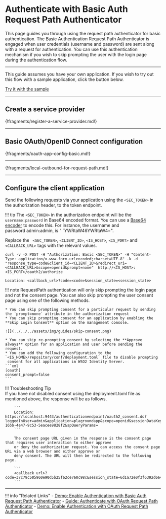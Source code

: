 # Authenticate with Basic Auth Request Path Authenticator

This page guides you through using the request path authenticator for basic authentication. 
The Basic Authentication Request Path Authenticator is engaged when user credentials (username and password) 
are sent along with a request for authentication. You can use this authentication mechanism if you wish to skip 
prompting the user with the login page during the authentication flow.

---

This guide assumes you have your own application. If you wish to try out this flow with a sample application, click the button below. 

<a class="samplebtn_a" href="../../quick-starts/basic-auth-request-path-sample" rel="nofollow noopener">Try it with the sample</a>


----

## Create a service provider

{!fragments/register-a-service-provider.md!}

----

## Basic OAuth/OpenID Connect configuration

{!fragments/oauth-app-config-basic.md!}

----
{!fragments/local-outbound-for-request-path.md!}

----

## Configure the client application

Send the following requests via your application using the `<SEC_TOKEN>` in the authorization header, to the token endpoint. 

!!! tip
    The `<SEC_TOKEN>` in the authorization endpoint will be the `username:password` in Base64
    encoded format. You can use a [Base64 encoder](https://www.base64encode.org/) 
    to encode this. For instance, the username and password admin:admin, is "
    `YWRtaW46YWRtaW4=".
    
Replace the ` <SEC_TOKEN>`, `<CLIENT_ID>`, `<IS_HOST>`, `<IS_PORT>` and `<CALLBACK_URL>` tags with the relevant values.

    
```tab="Request Format"
curl -v -X POST -H "Authorization: Basic <SEC_TOKEN>" -H "Content-Type: application/x-www-form-urlencoded;charset=UTF-8" -k -d "response_type=code&client_id=<CLIENT_ID>&redirect_uri=<CALLBACK_URL>&scope=openid&prompt=none"  http://<IS_HOST>:<IS_PORT>/oauth2/authorize
```

```tab="Response Format"
Location: <callback_url>?code=<code>&session_state=<session_state>
```

!!! note
    RequestPath authentication will only skip prompting the login page and not the consent page.
    You can also skip prompting the user consent page using one of the following methods.
    
    * You can skip prompting consent for a particular request by sending the `prompt=none` attribute in the authorization request
    * You can skip prompting consent for an application by enabling the **Skip Login Consent** option on the management console.
    
	![](../../../assets/img/guides/skip-consent.png)

    * You can skip re-prompting consent by selecting the **Approve always** option for an application and user before sending the request.
    * You can add the following configuration to the `<IS_HOME>/repository/conf/deployment.toml` file to disable prompting
     consent for all applications in WSO2 Identity Server.
    ```xml
    [oauth]
    consent_prompt=false
    ```

!!! Troubleshooting Tip  
        If you have not disabled consent using the deployment.toml file as mentioned above, the response will be as follows.
    
        ```
        Location: https://localhost:9443/authenticationendpoint/oauth2_consent.do?loggedInUser=admin&application=plagroundapp&scope=openid&sessionDataKeyConsent=a14f4a5d-16bb-4e47-9c53-5eacee9828f2&spQueryParams=
        ```
    
        The consent page URL given in the response is the consent page that requires user interaction to either approve 
        or deny the authorization request. You can access the consent page URL via a web browser and either approve or 
        deny consent. The URL will then be redirected to the following page.
        
        ```
        <callback_url>?code=37c79c505960e90d5b25f62ce760c98c&session_state=6d1a72e0f3f6392d6648ec5e6ed0
        ```

-----

!!! info "Related Links"
     -   [Demo: Enable Authentication with Basic Auth Request Path Authenticator](../../quick-starts/basic-auth-request-path-sample)
     -   [Guide: Authenticate with OAuth Request Path Authenticator](../../guides/oauth-request-path)
     -   [Demo: Enable Authentication with OAuth Request Path Authenticator](../../quick-starts/oauth-request-path-sample)
           